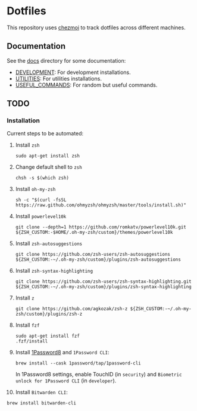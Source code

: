 # Dotfiles

This repository uses [chezmoi](https://www.chezmoi.io/) to track dotfiles across different machines.

## Documentation

See the [docs](./docs/) directory for some documentation:

- [DEVELOPMENT](./docs/DEVELOPMENT.md): For development installations.
- [UTILITIES](./docs/UTILITIES.md): For utilities installations.
- [USEFUL_COMMANDS](./docs/USEFUL_COMMANDS.md): For random but useful commands.


## TODO

### Installation

Current steps to be automated:

1. Install `zsh`
    ```shell
    sudo apt-get install zsh
    ```
2. Change default shell to `zsh`
    ```shell
    chsh -s $(which zsh)
    ```
3. Install `oh-my-zsh`
    ```shell
    sh -c "$(curl -fsSL https://raw.github.com/ohmyzsh/ohmyzsh/master/tools/install.sh)"
    ```
4. Install `powerlevel10k`
    ```shell
    git clone --depth=1 https://github.com/romkatv/powerlevel10k.git ${ZSH_CUSTOM:-$HOME/.oh-my-zsh/custom}/themes/powerlevel10k
    ```
5. Install `zsh-autosuggestions`
    ```shell
    git clone https://github.com/zsh-users/zsh-autosuggestions ${ZSH_CUSTOM:-~/.oh-my-zsh/custom}/plugins/zsh-autosuggestions
    ```
6. Install `zsh-syntax-highlighting`
   ```shell
   git clone https://github.com/zsh-users/zsh-syntax-highlighting.git ${ZSH_CUSTOM:-~/.oh-my-zsh/custom}/plugins/zsh-syntax-highlighting
   ```
7. Install `z`
   ```shell
   git clone https://github.com/agkozak/zsh-z ${ZSH_CUSTOM:-~/.oh-my-zsh/custom}/plugins/zsh-z
   ```
8. Install `fzf`
   ```shell
   sudo apt-get install fzf
   .fzf/install
   ```
   
9. Install [1Password8](https://1password.com/downloads) and `1Password CLI`:
   ```shell
   brew install --cask 1password/tap/1password-cli
   ```
   In 1Password8 settings, enable TouchID (in `security`) and `Biometric unlock for 1Password CLI` (in `developer`).

10. Install `Bitwarden CLI`:
   ```shell
   brew install bitwarden-cli
   ```
